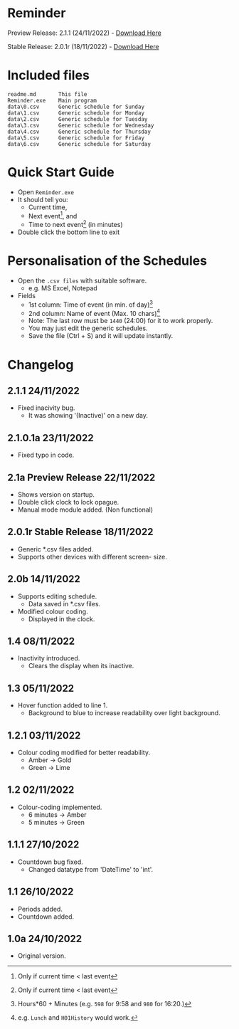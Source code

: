 Reminder
================================================

Preview Release: 2.1.1 (24/11/2022) - [Download Here](https://github.com/flappy-boi/Reminder/raw/master/2.1.1.zip)

Stable Release: 2.0.1r (18/11/2022) - [Download Here](https://github.com/flappy-boi/Reminder/raw/master/201r.zip)




Included files
================================================
```
readme.md       This file
Reminder.exe    Main program
data\0.csv      Generic schedule for Sunday
data\1.csv      Generic schedule for Monday
data\2.csv      Generic schedule for Tuesday
data\3.csv      Generic schedule for Wednesday
data\4.csv      Generic schedule for Thursday
data\5.csv      Generic schedule for Friday
data\6.csv      Generic schedule for Saturday
```




Quick Start Guide
================================================

- Open `Reminder.exe`
- It should tell you:
  - Current time,
  - Next event[^1], and
  - Time to next event[^1] (in minutes)
- Double click the bottom line to exit




Personalisation of the Schedules
================================================

- Open the `.csv files` with suitable software.
  - e.g. MS Excel, Notepad
- Fields
  - 1st column: Time of event (in min. of day)[^2]
  - 2nd column: Name of event (Max. 10 chars)[^3]
  - Note: The last row must be `1440` (24:00) for it to work properly.
  - You may just edit the generic schedules.
  - Save the file (Ctrl + S) and it will update
    instantly.




Changelog
================================================

2.1.1                                 24/11/2022
------------------------------------------------
- Fixed inacivity bug.
  + It was showing '(Inactive)' on a new day.


2.1.0.1a                              23/11/2022
------------------------------------------------
- Fixed typo in code.


2.1a            Preview Release       22/11/2022
------------------------------------------------
- Shows version on startup.
- Double click clock to lock opague.
- Manual mode module added. (Non functional)


2.0.1r          Stable Release        18/11/2022
------------------------------------------------
- Generic *.csv files added.
- Supports other devices with different screen-
  size.


2.0b                                  14/11/2022
------------------------------------------------
- Supports editing schedule.
  + Data saved in *.csv files. 
- Modified colour coding.
  + Displayed in the clock.


1.4                                   08/11/2022
------------------------------------------------
- Inactivity introduced.
  + Clears the display when its inactive.


1.3                                   05/11/2022
------------------------------------------------
- Hover function added to line 1.
  + Background to blue to increase readability
    over light background.


1.2.1                                 03/11/2022
------------------------------------------------
- Colour coding modified for better readability.
  + Amber -> Gold
  + Green -> Lime


1.2                                   02/11/2022
------------------------------------------------
- Colour-coding implemented.
  + 6 minutes -> Amber
  + 5 minutes -> Green


1.1.1                                 27/10/2022
------------------------------------------------
- Countdown bug fixed.
  + Changed datatype from 'DateTime' to 'int'.


1.1                                   26/10/2022
------------------------------------------------
- Periods added.
- Countdown added.


1.0a                                  24/10/2022
------------------------------------------------
- Original version.





[^1]: Only if current time < last event
[^2]: Hours*60 + Minutes (e.g. `598` for 9:58 and `980` for 16:20.)
[^3]: e.g. `Lunch` and `H01History` would work.
